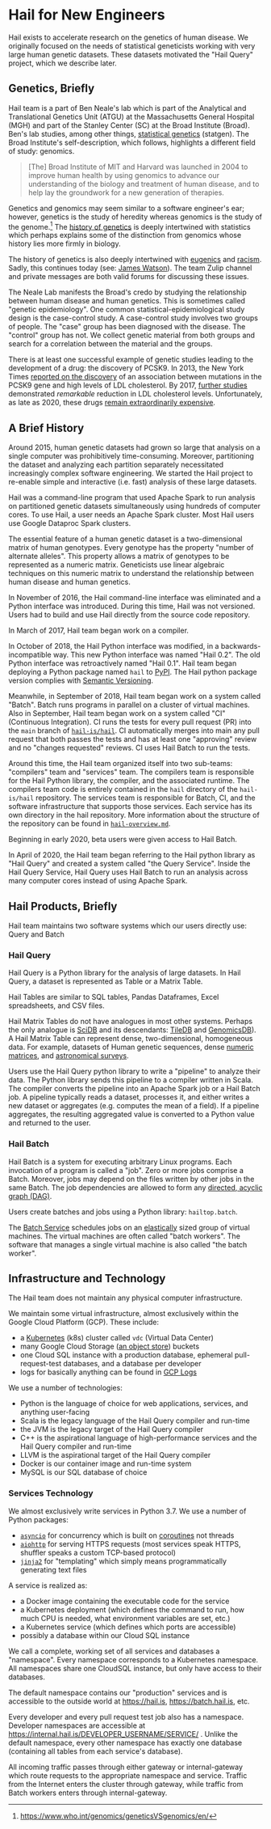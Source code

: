 # Hail for New Engineers

Hail exists to accelerate research on the genetics of human disease. We originally focused on the
needs of statistical geneticists working with very large human genetic datasets. These datasets
motivated the "Hail Query" project, which we describe later.

## Genetics, Briefly

Hail team is a part of Ben Neale's lab which is part of the Analytical and Translational Genetics
Unit (ATGU) at the Massachusetts General Hospital (MGH) and part of the Stanley Center (SC) at the
Broad Institute (Broad). Ben's lab studies, among other things, [statistical
genetics](https://en.wikipedia.org/wiki/Statistical_genetics) (statgen). The Broad Institute's
self-description, which follows, highlights a different field of study: genomics.

> [The] Broad Institute of MIT and Harvard was launched in 2004 to improve human health by using
> genomics to advance our understanding of the biology and treatment of human disease, and to help
> lay the groundwork for a new generation of therapies.

Genetics and genomics may seem similar to a software engineer's ear; however, genetics is the study
of heredity whereas genomics is the study of the genome.[^1] The [history of
genetics](https://en.wikipedia.org/wiki/History_of_genetics) is deeply intertwined with statistics
which perhaps explains some of the distinction from genomics whose history lies more firmly in
biology.

The history of genetics is also deeply intertwined with
[eugenics](https://en.wikipedia.org/wiki/History_of_eugenics) and
[racism](https://en.wikipedia.org/wiki/Scientific_racism). Sadly, this continues today (see: [James
Watson](https://en.wikipedia.org/wiki/James_Watson)). The team Zulip channel and private messages
are both valid forums for discussing these issues.

The Neale Lab manifests the Broad's credo by studying the relationship between human disease and
human genetics. This is sometimes called "genetic epidemiology". One common
statistical-epidemiological study design is the case-control study. A case-control study involves
two groups of people. The "case" group has been diagnosed with the disease. The "control" group has
not. We collect genetic material from both groups and search for a correlation between the material
and the groups.

There is at least one successful example of genetic studies leading to the development of a drug:
the discovery of PCSK9. In 2013, the New York Times [reported on the
discovery](https://www.nytimes.com/2013/07/10/health/rare-mutation-prompts-race-for-cholesterol-drug.html)
of an association between mutations in the PCSK9 gene and high levels of LDL cholesterol. By 2017,
[further
studies](https://www.nytimes.com/2017/03/17/health/cholesterol-drugs-repatha-amgen-pcsk9-inhibitors.html)
demonstrated *remarkable* reduction in LDL cholesterol levels. Unfortunately, as late as 2020, these
drugs [remain extraordinarily
expensive](https://www.nytimes.com/2018/10/02/health/pcsk9-cholesterol-prices.html).

## A Brief History

Around 2015, human genetic datasets had grown so large that analysis on a single computer was
prohibitively time-consuming. Moreover, partitioning the dataset and analyzing each partition
separately necessitated increasingly complex software engineering. We started the Hail project to
re-enable simple and interactive (i.e. fast) analysis of these large datasets.

Hail was a command-line program that used Apache Spark to run analysis on partitioned genetic
datasets simultaneously using hundreds of computer cores. To use Hail, a user needs an Apache Spark
cluster. Most Hail users use Google Dataproc Spark clusters.

The essential feature of a human genetic dataset is a two-dimensional matrix of human
genotypes. Every genotype has the property "number of alternate alleles". This property allows a
matrix of genotypes to be represented as a numeric matrix. Geneticists use linear algebraic
techniques on this numeric matrix to understand the relationship between human disease and human
genetics.

In November of 2016, the Hail command-line interface was eliminated and a Python interface was
introduced. During this time, Hail was not versioned. Users had to build and use Hail directly from
the source code repository.

In March of 2017, Hail team began work on a compiler.

In October of 2018, the Hail Python interface was modified, in a backwards-incompatible way. This
new Python interface was named "Hail 0.2". The old Python interface was retroactively named "Hail
0.1". Hail team began deploying a Python package named `hail` to [PyPI](https://pypi.org). The Hail
python package version complies with [Semantic Versioning](https://semver.org).

Meanwhile, in September of 2018, Hail team began work on a system called "Batch". Batch runs
programs in parallel on a cluster of virtual machines. Also in September, Hail team began work on a
system called "CI" (Continuous Integration). CI runs the tests for every pull request (PR) into the
`main` branch of [`hail-is/hail`](https://github.com/hail-is/hail). CI automatically merges into
main any pull request that both passes the tests and has at least one "approving" review and no
"changes requested" reviews. CI uses Hail Batch to run the tests.

Around this time, the Hail team organized itself into two sub-teams: "compilers" team and "services"
team. The compilers team is responsible for the Hail Python library, the compiler, and the
associated runtime. The compilers team code is entirely contained in the `hail` directory of the
`hail-is/hail` repository. The services team is responsible for Batch, CI, and the software
infrastructure that supports those services. Each service has its own directory in the hail
repository. More information about the structure of the repository can be found in
[`hail-overview.md`](hail-overview.md).

Beginning in early 2020, beta users were given access to Hail Batch.

In April of 2020, the Hail team began referring to the Hail python library as "Hail Query" and
created a system called "the Query Service". Inside the Hail Query Service, Hail Query uses Hail
Batch to run an analysis across many computer cores instead of using Apache Spark.

## Hail Products, Briefly

Hail team maintains two software systems which our users directly use: Query and Batch

### Hail Query

Hail Query is a Python library for the analysis of large datasets. In Hail Query, a dataset is
represented as Table or a Matrix Table.

Hail Tables are similar to SQL tables, Pandas Dataframes, Excel spreadsheets, and CSV files.

Hail Matrix Tables do not have analogues in most other systems. Perhaps the only analogue is
[SciDB](https://dbdb.io/db/scidb) and its descendants: [TileDB](https://tiledb.com) and
[GenomicsDB](https://github.com/GenomicsDB/GenomicsDB)). A Hail Matrix Table can represent dense,
two-dimensional, homogeneous data. For example, datasets of Human genetic sequences, dense [numeric
matrices](https://en.wikipedia.org/wiki/Matrix_(mathematics)), and [astronomical
surveys](https://en.wikipedia.org/wiki/Astronomical_survey).

Users use the Hail Query python library to write a "pipeline" to analyze their data. The Python
library sends this pipeline to a compiler written in Scala. The compiler converts the pipeline into
an Apache Spark job or a Hail Batch job. A pipeline typically reads a dataset, processes it, and
either writes a new dataset or aggregates (e.g. computes the mean of a field). If a pipeline
aggregates, the resulting aggregated value is converted to a Python value and returned to the user.

### Hail Batch

Hail Batch is a system for executing arbitrary Linux programs. Each invocation of a program is
called a "job". Zero or more jobs comprise a Batch. Moreover, jobs may depend on the files written
by other jobs in the same Batch. The job dependencies are allowed to form any [directed, acyclic
graph (DAG)](https://en.wikipedia.org/wiki/Directed_acyclic_graph).

Users create batches and jobs using a Python library: `hailtop.batch`.

The [Batch Service](https://batch.hail.is) schedules jobs on an
[elastically](https://en.wikipedia.org/wiki/Elasticity_(cloud_computing)) sized group of virtual
machines. The virtual machines are often called "batch workers". The software that manages a single
virtual machine is also called "the batch worker".

## Infrastructure and Technology

The Hail team does not maintain any physical computer infrastructure.

We maintain some virtual infrastructure, almost exclusively within the Google Cloud Platform (GCP). These include:
- a [Kubernetes](https://kubernetes.io) (k8s) cluster called `vdc` (Virtual Data Center)
- many Google Cloud Storage ([an object store](https://en.wikipedia.org/wiki/Object_storage)) buckets
- one Cloud SQL instance with a production database, ephemeral pull-request-test databases, and a
  database per developer
- logs for basically anything can be found in [GCP Logs](https://console.cloud.google.com/logs)

We use a number of technologies:
- Python is the language of choice for web applications, services, and anything user-facing
- Scala is the legacy language of the Hail Query compiler and run-time
- the JVM is the legacy target of the Hail Query compiler
- C++ is the aspirational language of high-performance services and the Hail Query compiler and run-time
- LLVM is the aspirational target of the Hail Query compiler
- Docker is our container image and run-time system
- MySQL is our SQL database of choice

### Services Technology

We almost exclusively write services in Python 3.7. We use a number of Python packages:
- [`asyncio`](https://docs.python.org/3.7/library/asyncio.html) for concurrency which is built on
  [coroutines](https://en.wikipedia.org/wiki/Coroutine) not threads
- [`aiohttp`](https://docs.aiohttp.org/en/stable/) for serving HTTPS requests (most services speak
  HTTPS, shuffler speaks a custom TCP-based protocol)
- [`jinja2`](https://jinja.palletsprojects.com/en/2.11.x/) for "templating" which simply means
  programmatically generating text files

A service is realized as:

- a Docker image containing the executable code for the service
- a Kubernetes deployment (which defines the command to run, how much CPU is needed, what
  environment variables are set, etc.)
- a Kubernetes service (which defines which ports are accessible)
- possibly a database within our Cloud SQL instance

We call a complete, working set of all services and databases a "namespace". Every namespace
corresponds to a Kubernetes namespace. All namespaces share one CloudSQL instance, but only have
access to their databases.

The default namespace contains our "production" services and is accessible to the outside world at
https://hail.is, https://batch.hail.is, etc.

Every developer and every pull request test job also has a namespace. Developer namespaces are
accessible at https://internal.hail.is/DEVELOPER_USERNAME/SERVICE/ . Unlike the default namespace,
every other namespace has exactly one database (containing all tables from each service's database).

All incoming traffic passes through either gateway or internal-gateway which route requests to
the appropriate namespace and service. Traffic from the Internet enters the cluster through gateway,
while traffic from Batch workers enters through internal-gateway.


[^1]: https://www.who.int/genomics/geneticsVSgenomics/en/
